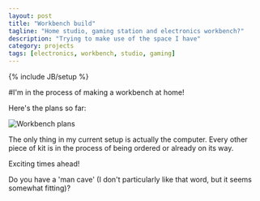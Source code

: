 ```yaml
---
layout: post
title: "Workbench build"
tagline: "Home studio, gaming station and electronics workbench?"
description: "Trying to make use of the space I have"
category: projects
tags: [electronics, workbench, studio, gaming]
---
```

{% include JB/setup %}

#I'm in the process of making a workbench at home!

Here's the plans so far:
<p><img src="/assets/images/workbench.jpg" alt="Workbench plans" /></p>

The only thing in my current setup is actually the computer. Every other piece of kit is in the process of being ordered or already on its way.

Exciting times ahead!

Do you have a 'man cave' (I don't particularly like that word, but it seems somewhat fitting)?